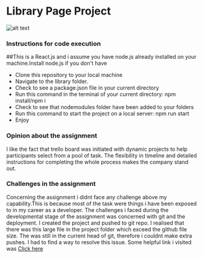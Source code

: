 # Library Page Project

![alt text](https://github.com/[JusticeManu]/[library]/blob/[main]/BothOfUs.jpg?raw=true)

### Instructions for code execution

##This is a React.js and i assume you have node.js already installed on your machine.Install node.js if you don't have 

- Clone this repository to your local machine
- Navigate to the library folder.
- Check to see a package.json file in your current directory
- Run this command in the terminal of your current directory: npm install/npm i
- Check to see that nodemodules folder have been added to your folders
- Run this command to start the project on a local server: npm run start
- Enjoy

### Opinion about the assignment

I like the fact that trello board was initiated with dynamic projects to help participants select from a pool of task. 
The flexibility in timeline and detailed instructions for completing the whole process makes the company stand out. 

### Challenges in the assignment
Concerning the assignment i didnt face any challenge above my capability.This is because  most of the task were things i have been exposed to 
in my career as a developer.
The challenges i faced during the developmental stage of the  assignment was concerned with git and the deployment. I created the project and 
pushed to git repo. I realised that there was this large file in the project folder which exceed the github file size. The was still in the current head of git,
therefore i couldnt make extra pushes. I had to find a way to resolve this issue. Some helpful link i visited was [Click here](https://guides.github.com/introduction/flow/index.html)

